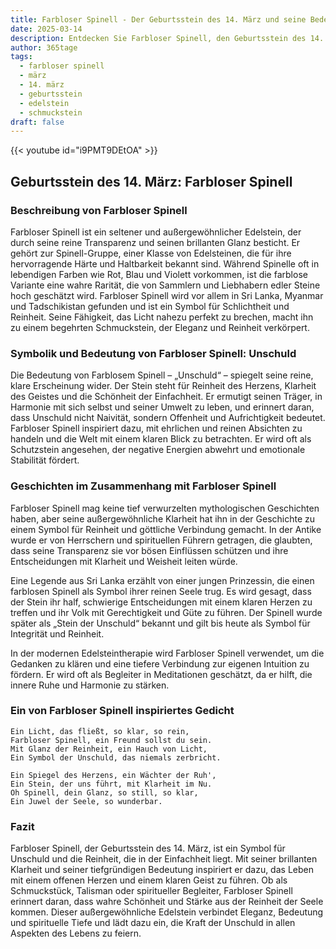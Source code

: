 ```yaml
---
title: Farbloser Spinell - Der Geburtsstein des 14. März und seine Bedeutung
date: 2025-03-14
description: Entdecken Sie Farbloser Spinell, den Geburtsstein des 14. März, der Unschuld symbolisiert. Seine Symbolik und Geschichte werden Sie inspirieren.
author: 365tage
tags:
  - farbloser spinell
  - märz
  - 14. märz
  - geburtsstein
  - edelstein
  - schmuckstein
draft: false
---
```


{{< youtube id="i9PMT9DEtOA" >}}

## Geburtsstein des 14. März: Farbloser Spinell

### Beschreibung von Farbloser Spinell

Farbloser Spinell ist ein seltener und außergewöhnlicher Edelstein, der durch seine reine Transparenz und seinen brillanten Glanz besticht. Er gehört zur Spinell-Gruppe, einer Klasse von Edelsteinen, die für ihre hervorragende Härte und Haltbarkeit bekannt sind. Während Spinelle oft in lebendigen Farben wie Rot, Blau und Violett vorkommen, ist die farblose Variante eine wahre Rarität, die von Sammlern und Liebhabern edler Steine hoch geschätzt wird. Farbloser Spinell wird vor allem in Sri Lanka, Myanmar und Tadschikistan gefunden und ist ein Symbol für Schlichtheit und Reinheit. Seine Fähigkeit, das Licht nahezu perfekt zu brechen, macht ihn zu einem begehrten Schmuckstein, der Eleganz und Reinheit verkörpert.

### Symbolik und Bedeutung von Farbloser Spinell: Unschuld

Die Bedeutung von Farblosem Spinell – „Unschuld“ – spiegelt seine reine, klare Erscheinung wider. Der Stein steht für Reinheit des Herzens, Klarheit des Geistes und die Schönheit der Einfachheit. Er ermutigt seinen Träger, in Harmonie mit sich selbst und seiner Umwelt zu leben, und erinnert daran, dass Unschuld nicht Naivität, sondern Offenheit und Aufrichtigkeit bedeutet. Farbloser Spinell inspiriert dazu, mit ehrlichen und reinen Absichten zu handeln und die Welt mit einem klaren Blick zu betrachten. Er wird oft als Schutzstein angesehen, der negative Energien abwehrt und emotionale Stabilität fördert.

### Geschichten im Zusammenhang mit Farbloser Spinell

Farbloser Spinell mag keine tief verwurzelten mythologischen Geschichten haben, aber seine außergewöhnliche Klarheit hat ihn in der Geschichte zu einem Symbol für Reinheit und göttliche Verbindung gemacht. In der Antike wurde er von Herrschern und spirituellen Führern getragen, die glaubten, dass seine Transparenz sie vor bösen Einflüssen schützen und ihre Entscheidungen mit Klarheit und Weisheit leiten würde.

Eine Legende aus Sri Lanka erzählt von einer jungen Prinzessin, die einen farblosen Spinell als Symbol ihrer reinen Seele trug. Es wird gesagt, dass der Stein ihr half, schwierige Entscheidungen mit einem klaren Herzen zu treffen und ihr Volk mit Gerechtigkeit und Güte zu führen. Der Spinell wurde später als „Stein der Unschuld“ bekannt und gilt bis heute als Symbol für Integrität und Reinheit.

In der modernen Edelsteintherapie wird Farbloser Spinell verwendet, um die Gedanken zu klären und eine tiefere Verbindung zur eigenen Intuition zu fördern. Er wird oft als Begleiter in Meditationen geschätzt, da er hilft, die innere Ruhe und Harmonie zu stärken.

### Ein von Farbloser Spinell inspiriertes Gedicht

```
Ein Licht, das fließt, so klar, so rein,  
Farbloser Spinell, ein Freund sollst du sein.  
Mit Glanz der Reinheit, ein Hauch von Licht,  
Ein Symbol der Unschuld, das niemals zerbricht.  

Ein Spiegel des Herzens, ein Wächter der Ruh',  
Ein Stein, der uns führt, mit Klarheit im Nu.  
Oh Spinell, dein Glanz, so still, so klar,  
Ein Juwel der Seele, so wunderbar.  
```

### Fazit

Farbloser Spinell, der Geburtsstein des 14. März, ist ein Symbol für Unschuld und die Reinheit, die in der Einfachheit liegt. Mit seiner brillanten Klarheit und seiner tiefgründigen Bedeutung inspiriert er dazu, das Leben mit einem offenen Herzen und einem klaren Geist zu führen. Ob als Schmuckstück, Talisman oder spiritueller Begleiter, Farbloser Spinell erinnert daran, dass wahre Schönheit und Stärke aus der Reinheit der Seele kommen. Dieser außergewöhnliche Edelstein verbindet Eleganz, Bedeutung und spirituelle Tiefe und lädt dazu ein, die Kraft der Unschuld in allen Aspekten des Lebens zu feiern.